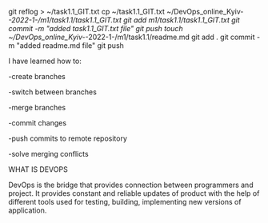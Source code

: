 git reflog > ~/task1.1_GIT.txt
cp ~/task1.1_GIT.txt ~/DevOps_online_Kyiv-_-2022-1-/m1/task1.1/task1.1_GIT.txt
git add m1/task1.1/task1.1_GIT.txt
git commit -m "added task1.1_GIT.txt file"
git push
touch ~/DevOps_online_Kyiv-_-2022-1-/m1/task1.1/readme.md
git add .
git commit -m "added readme.md file"
git push

I have learned how to:

-create branches

-switch between branches

-merge branches

-commit changes

-push commits to remote repository

-solve merging conflicts


WHAT IS DEVOPS

DevOps is the bridge that provides connection between programmers and project. It provides constant and reliable updates of product with the help of different tools used for testing, building, implementing new versions of application.
